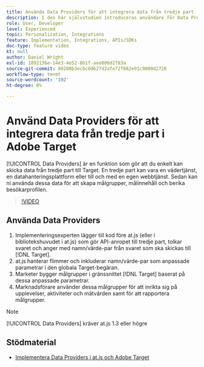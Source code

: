 ```yaml
---
title: Använda Data Providers för att integrera data från tredje part
description: I den här självstudien introduceras användare för Data Providers. Lär dig använda Data Providers för att enkelt skicka data från tredje part till Adobe Target.
role: User, Developer
level: Experienced
topic: Personalization, Integrations
feature: Implementation, Integrations, APIs/SDKs
doc-type: feature video
kt: null
author: Daniel Wright
exl-id: 1892136e-14e3-4e52-8b1f-aee806d2f83a
source-git-commit: 80208b3ecbc0d627d2afe72f882e91c9800d2726
workflow-type: tm+mt
source-wordcount: '192'
ht-degree: 0%

---
```


# Använd Data Providers för att integrera data från tredje part i Adobe Target

[!UICONTROL Data Providers] är en funktion som gör att du enkelt kan skicka data från tredje part till Target.  En tredje part kan vara en vädertjänst, en datahanteringsplattform eller till och med en egen webbtjänst. Sedan kan ni använda dessa data för att skapa målgrupper, målinnehåll och berika besökarprofilen.

>[!VIDEO](https://video.tv.adobe.com/v/22349/?quality=12)

## Använda Data Providers

1. Implementeringsexperten lägger till kod före at.js (eller i bibliotekshuvudet i at.js) som gör API-anropet till tredje part, tolkar svaret och anger med namn/värde-par från svaret som ska skickas till [!DNL Target].
1. at.js hanterar flimmer och inkluderar namn/värde-par som anpassade parametrar i den globala Target-begäran.
1. Marketer bygger målgrupper i gränssnittet [!DNL Target] baserat på dessa anpassade parametrar.
1. Marknadsförare använder dessa målgrupper för att inrikta sig på upplevelser, aktiviteter och mätvärden samt för att rapportera målgrupper.

>[!NOTE]
>
>[!UICONTROL Data Providers] kräver at.js 1.3 eller högre

## Stödmaterial

* [Implementera Data Providers i at.js och Adobe Target](implement-data-providers-to-integrate-third-party-data.md)
